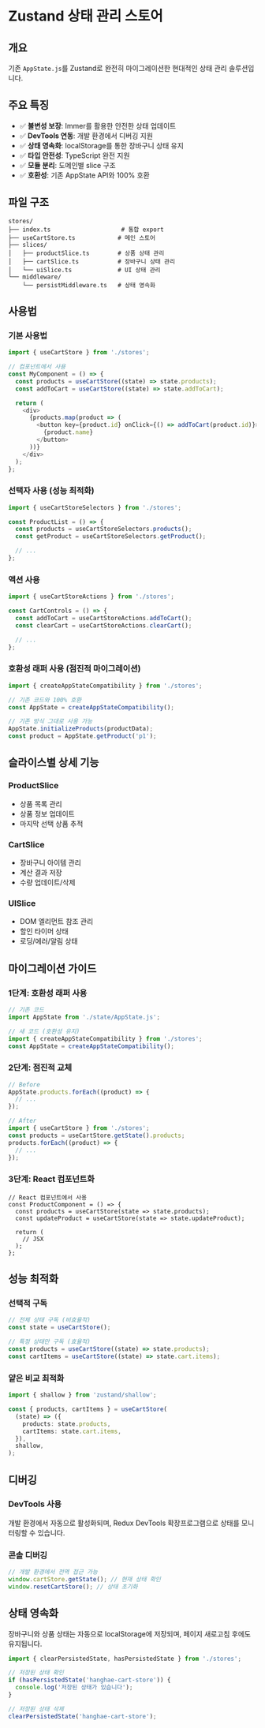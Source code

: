 # Zustand 상태 관리 스토어

## 개요

기존 `AppState.js`를 Zustand로 완전히 마이그레이션한 현대적인 상태 관리 솔루션입니다.

## 주요 특징

- ✅ **불변성 보장**: Immer를 활용한 안전한 상태 업데이트
- ✅ **DevTools 연동**: 개발 환경에서 디버깅 지원
- ✅ **상태 영속화**: localStorage를 통한 장바구니 상태 유지
- ✅ **타입 안전성**: TypeScript 완전 지원
- ✅ **모듈 분리**: 도메인별 slice 구조
- ✅ **호환성**: 기존 AppState API와 100% 호환

## 파일 구조

```
stores/
├── index.ts                    # 통합 export
├── useCartStore.ts            # 메인 스토어
├── slices/
│   ├── productSlice.ts        # 상품 상태 관리
│   ├── cartSlice.ts           # 장바구니 상태 관리
│   └── uiSlice.ts             # UI 상태 관리
└── middleware/
    └── persistMiddleware.ts   # 상태 영속화
```

## 사용법

### 기본 사용법

```typescript
import { useCartStore } from './stores';

// 컴포넌트에서 사용
const MyComponent = () => {
  const products = useCartStore((state) => state.products);
  const addToCart = useCartStore((state) => state.addToCart);

  return (
    <div>
      {products.map(product => (
        <button key={product.id} onClick={() => addToCart(product.id)}>
          {product.name}
        </button>
      ))}
    </div>
  );
};
```

### 선택자 사용 (성능 최적화)

```typescript
import { useCartStoreSelectors } from './stores';

const ProductList = () => {
  const products = useCartStoreSelectors.products();
  const getProduct = useCartStoreSelectors.getProduct();

  // ...
};
```

### 액션 사용

```typescript
import { useCartStoreActions } from './stores';

const CartControls = () => {
  const addToCart = useCartStoreActions.addToCart();
  const clearCart = useCartStoreActions.clearCart();

  // ...
};
```

### 호환성 래퍼 사용 (점진적 마이그레이션)

```typescript
import { createAppStateCompatibility } from './stores';

// 기존 코드와 100% 호환
const AppState = createAppStateCompatibility();

// 기존 방식 그대로 사용 가능
AppState.initializeProducts(productData);
const product = AppState.getProduct('p1');
```

## 슬라이스별 상세 기능

### ProductSlice

- 상품 목록 관리
- 상품 정보 업데이트
- 마지막 선택 상품 추적

### CartSlice

- 장바구니 아이템 관리
- 계산 결과 저장
- 수량 업데이트/삭제

### UISlice

- DOM 엘리먼트 참조 관리
- 할인 타이머 상태
- 로딩/에러/알림 상태

## 마이그레이션 가이드

### 1단계: 호환성 래퍼 사용

```javascript
// 기존 코드
import AppState from './state/AppState.js';

// 새 코드 (호환성 유지)
import { createAppStateCompatibility } from './stores';
const AppState = createAppStateCompatibility();
```

### 2단계: 점진적 교체

```javascript
// Before
AppState.products.forEach((product) => {
  // ...
});

// After
import { useCartStore } from './stores';
const products = useCartStore.getState().products;
products.forEach((product) => {
  // ...
});
```

### 3단계: React 컴포넌트화

```tsx
// React 컴포넌트에서 사용
const ProductComponent = () => {
  const products = useCartStore(state => state.products);
  const updateProduct = useCartStore(state => state.updateProduct);

  return (
    // JSX
  );
};
```

## 성능 최적화

### 선택적 구독

```typescript
// 전체 상태 구독 (비효율적)
const state = useCartStore();

// 특정 상태만 구독 (효율적)
const products = useCartStore((state) => state.products);
const cartItems = useCartStore((state) => state.cart.items);
```

### 얕은 비교 최적화

```typescript
import { shallow } from 'zustand/shallow';

const { products, cartItems } = useCartStore(
  (state) => ({
    products: state.products,
    cartItems: state.cart.items,
  }),
  shallow,
);
```

## 디버깅

### DevTools 사용

개발 환경에서 자동으로 활성화되며, Redux DevTools 확장프로그램으로 상태를 모니터링할 수 있습니다.

### 콘솔 디버깅

```javascript
// 개발 환경에서 전역 접근 가능
window.cartStore.getState(); // 현재 상태 확인
window.resetCartStore(); // 상태 초기화
```

## 상태 영속화

장바구니와 상품 상태는 자동으로 localStorage에 저장되며, 페이지 새로고침 후에도 유지됩니다.

```typescript
import { clearPersistedState, hasPersistedState } from './stores';

// 저장된 상태 확인
if (hasPersistedState('hanghae-cart-store')) {
  console.log('저장된 상태가 있습니다');
}

// 저장된 상태 삭제
clearPersistedState('hanghae-cart-store');
```
